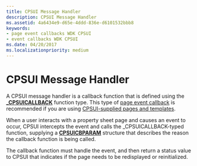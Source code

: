 ```yaml
---
title: CPSUI Message Handler
description: CPSUI Message Handler
ms.assetid: 4a6434e9-d65e-4ddd-836e-d6101532bbb8
keywords:
- page event callbacks WDK CPSUI
- event callbacks WDK CPSUI
ms.date: 04/20/2017
ms.localizationpriority: medium
---
```


# CPSUI Message Handler





A CPSUI message handler is a callback function that is defined using the [**\_CPSUICALLBACK**](https://docs.microsoft.com/windows-hardware/drivers/ddi/content/compstui/nc-compstui-_cpsuicallback) function type. This type of [page event callback](page-event-callbacks.md) is recommended if you are using [CPSUI-supplied pages and templates](cpsui-supplied-pages-and-templates.md).

When a user interacts with a property sheet page and causes an event to occur, CPSUI intercepts the event and calls the \_CPSUICALLBACK-typed function, supplying a [**CPSUICBPARAM**](https://docs.microsoft.com/windows-hardware/drivers/ddi/content/compstui/ns-compstui-_cpsuicbparam) structure that describes the reason the callback function is being called.

The callback function must handle the event, and then return a status value to CPSUI that indicates if the page needs to be redisplayed or reinitialized.

 

 




